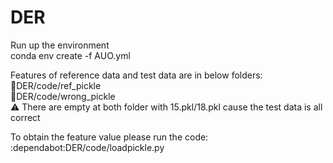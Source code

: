 # DER
Run up the environment    
conda env create -f AUO.yml  

Features of reference data and test data are in below folders:  
:file_folder:DER/code/ref_pickle  
:file_folder:DER/code/wrong_pickle  
:warning: There are empty at both folder with 15.pkl/18.pkl cause the test data is all correct

To obtain the feature value please run the code:  
:dependabot:DER/code/loadpickle.py  
